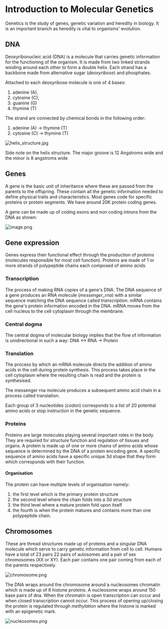 # Introduction to Molecular Genetics
Genetics is the study of genes, genetic variation and heredity in biology.
It is an important branch as  heredity is vital to organisms' evolution. 

## DNA

Deoxyribonucleic acid (DNA) is a molecule that carries genetic information for the functioning of the organism.
It is made from two linked strands winding around each other to form a double helix. Each strand has a backbone made
from alternative sugar (_deoxyribose_) and phosphates. 

Attached to each deoxyribose molecule is one of 4 bases:

1) adenine (A),
2) cytosine (C), 
3) guanine (G)
4) thymine (T)

The strand are connected by chemical bonds in the following order:

1) adenine (A) -> thymine (T)
2) cytosine (C) -> thymine (T)


![helix_structure.jpg](helix_structure.jpg)


Side note on the helix structure. The major groove is 12 Angstroms wide and the minor is 8 angstroms wide 


## Genes
A gene is the basic unit of inheritance where these are passed from the parents to the offspring.
These contain all the genetic information needed to define physical traits and characteristics. 
Most genes code for specific proteins or protein segments. We have around 20K protein coding genes. 

A gene can be made up of coding exons and non coding introns from the DNA as shown:

![image.png](image.png)


## Gene expression

Genes express their functional effect through the production of _proteins_
(molecules responsible for most cell function). Proteins are made of 1 or more strands of polypeptide chains
each composed of _amino acids_.


### Transcription

The process of making RNA copies of a gene's DNA. The DNA sequence of a gene produces an RNA molecule (_messenger_rna_)
with a similar sequence matching the DNA sequence called _transcription_. mRNA contains the gene's protein information encoded in the DNA.
mRNA moves from the cell nucleus to the cell cytoplasm through the membrane.

### Central dogma

The central dogma of molecular biology implies that the flow of information
is unidirectional in such a way: DNA <-> RNA -> Protein

### Translation

The process by which an mRNA molecule directs the addition of amino acids in the cell during protein synthesis.
This process takes place in the cell cytoplasm where the resulting chain is read and the protein is synthesised.

The messenger rna molecule produces a subsequent amino acid chain in a process called translation.

Each group of 3 nucleotides (_codon_) corresponds to a list of 20 potential amino acids or stop instruction in the genetic sequence.

### Proteins
Proteins are large molecules playing several important roles in the body. They are required for structure function and regulation of tissues and organs.
A protein is made up of one or more chains of amino acids whose sequence is determined by the DNA of a protein encoding gene.
A specific sequence of amino acids have a specific unique 3d shape that they form which corresponds with their function.

#### Organisation

The protein can have multiple levels of organisation namely:

1) the first level which is the primary protein structure
2) the second level where the chain folds into a 3d structure
3) the third level where a mature protein fold upon itself
4) the fourth is when the protein matures and contains more than one polypeptide chain.


## Chromosomes
These are thread structures made up of proteins and a singular DNA molecule which serve to carry genetic 
information from cell to cell. Humans have a total of 23 pairs 22 pairs of autosomes and a pair of sex chromosomes (XX or XY).
Each pair contains one pair coming from each of the parents respectively.

![chromosome.png](chromosome.png)

The DNA wraps around the chromosome around a nucleosomes chromatin which is made up of 8 histone proteins.
A nucleosome wraps around 150 base pairs of dna. When the chromatin is open transcription can occur and when closed transcription cannot occur.
This process of opening up/closing the protein is regulated through _methylation_  where the histone is marked with an epigenetic mark.

![nucleosomes.png](nucleosomes.png)





